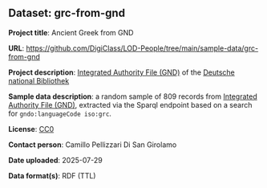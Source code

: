 ## Dataset: grc-from-gnd

**Project title**: Ancient Greek from GND

**URL**: https://github.com/DigiClass/LOD-People/tree/main/sample-data/grc-from-gnd

**Project description**: [Integrated Authority File (GND)](https://www.dnb.de/EN/Professionell/Standardisierung/GND/gnd_node.html) of the [Deutsche national Bibliothek](https://www.dnb.de/)

**Sample data description**: a random sample of 809 records from [Integrated Authority File (GND)](https://zbw.eu/beta/sparql-lab/?endpoint=https://zbw.eu/beta/sparql/gnd/query&queryRef=https://api.github.com/repos/zbw/sparql-queries/contents/gnd/persons_affiliated_to_institutions.rq), extracted via the Sparql endpoint based on a search for `gndo:languageCode iso:grc`.

**License**: [CC0](https://creativecommons.org/public-domain/cc0/)

**Contact person**: Camillo Pellizzari Di San Girolamo

**Date uploaded**: 2025-07-29

**Data format(s)**: RDF (TTL)

